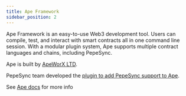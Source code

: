 ```yaml
---
title: Ape Framework
sidebar_position: 2
---
```


Ape Framework is an easy-to-use Web3 development tool. Users can compile, test, and interact with smart contracts all in one command line session. With a modular plugin system, Ape supports multiple contract languages and chains, including PepeSync.

Ape is built by [ApeWorX LTD](https://www.apeworx.io/).

PepeSync team developed the [plugin to add PepeSync support to Ape](https://github.com/Consensys/ape-linea).

See [Ape docs](https://docs.apeworx.io/ape/stable/index.html) for more info
